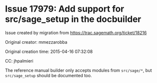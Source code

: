 # Issue 17979: Add support for src/sage_setup in the docbuilder

Issue created by migration from https://trac.sagemath.org/ticket/18216

Original creator: mmezzarobba

Original creation time: 2015-04-16 07:32:08

CC:  jhpalmieri

The reference manual builder only accepts modules from `src/sage/*`, but `src/sage_setup` should be documented too.

